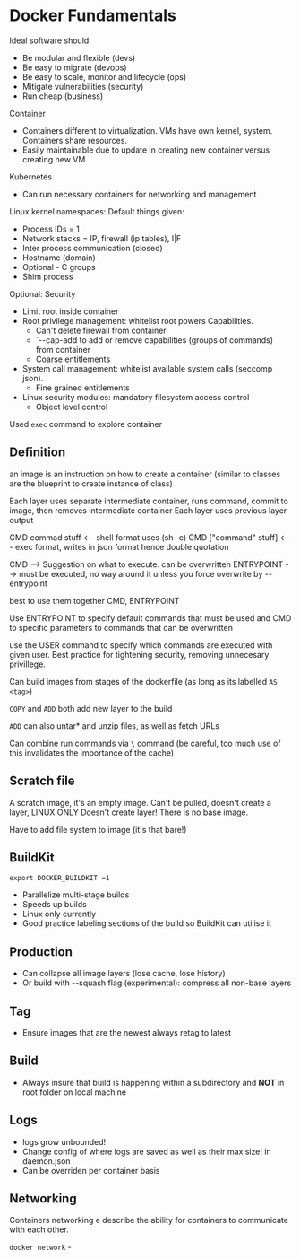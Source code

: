 # Docker Fundamentals

Ideal software should:

- Be modular and flexible (devs)
- Be easy to migrate (devops)
- Be easy to scale, monitor and lifecycle (ops)
- Mitigate vulnerabilities (security)
- Run cheap (business)

Container
- Containers different to virtualization. VMs have own kernel, system. Containers share resources.
- Easily maintainable due to update in creating new container versus creating new VM

Kubernetes
- Can run necessary containers for networking and management

Linux kernel namespaces:
Default things given:
- Process IDs = 1
- Network stacks = IP, firewall (ip tables), I|F
- Inter process communication (closed)
- Hostname (domain)
- Optional - C groups
- Shim process

Optional: Security
- Limit root inside container
- Root privilege management: whitelist root powers
Capabilities.
  - Can't delete firewall from container
  - `--cap-add to add or remove capabilities (groups of commands) from container
  - Coarse entitlements
- System call management: whitelist available system calls (seccomp json).
  - Fine grained entitlements 
- Linux security modules: mandatory filesystem access control
  - Object level control

Used `exec` command to explore container

## Definition
an image is an instruction on how to create a container (similar to classes are the blueprint to create instance of class)

Each layer uses separate intermediate container, runs command, commit to image, then removes intermediate container
Each layer uses previous layer output

CMD commad stuff <-- shell format uses (sh -c)
CMD \["command" stuff] <--- exec format, writes in json format hence double quotation

CMD --> Suggestion on what to execute. can be overwritten
ENTRYPOINT --> must be executed, no way around it unless you force overwrite by --entrypoint <cmd>

best to use them together CMD, ENTRYPOINT

Use ENTRYPOINT to specify default commands that must be used
and CMD to specific parameters to commands that can be overwritten

use the USER command to specify which commands are executed with given user. Best practice for tightening security, removing
unnecesary privillege.

Can build images from stages of the dockerfile (as long as its labelled `AS <tag>`)

`COPY` and `ADD` both add new layer to the build

`ADD` can also untar\* and unzip files, as well as fetch URLs

Can combine run commands via `\` command (be careful, too much use of this invalidates the importance of the cache)

## Scratch file

A scratch image, it's an empty image. Can't be pulled, doesn't create a layer, LINUX ONLY
Doesn't create layer! There is no base image. 

Have to add file system to image (it's that bare!)

## BuildKit
`export DOCKER_BUILDKIT =1`
- Parallelize multi-stage builds
- Speeds up builds
- Linux only currently
- Good practice labeling sections of the build so BuildKit can utilise it

## Production
- Can collapse all image layers (lose cache, lose history)
- Or build with --squash flag (experimental): compress all non-base layers

## Tag
- Ensure images that are the newest always retag to latest

## Build
- Always insure that build is happening within a subdirectory and **NOT** in root folder on local machine

## Logs
- logs grow unbounded!
- Change config of where logs are saved as well as their max size!
in daemon.json
- Can be overriden per container basis

## Networking
Containers networking e describe the ability for containers to communicate with each other.

`docker network` - 